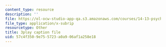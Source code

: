 ```yaml
---
content_type: resource
description: ''
file: https://ol-ocw-studio-app-qa.s3.amazonaws.com/courses/14-13-psychology-and-economics-spring-2020/57c4f3509e755723a0a906af1a258e18_Re2lkF0vgQw.vtt
file_type: application/x-subrip
resourcetype: Other
title: 3play caption file
uid: 57c4f350-9e75-5723-a0a9-06af1a258e18
---
```

